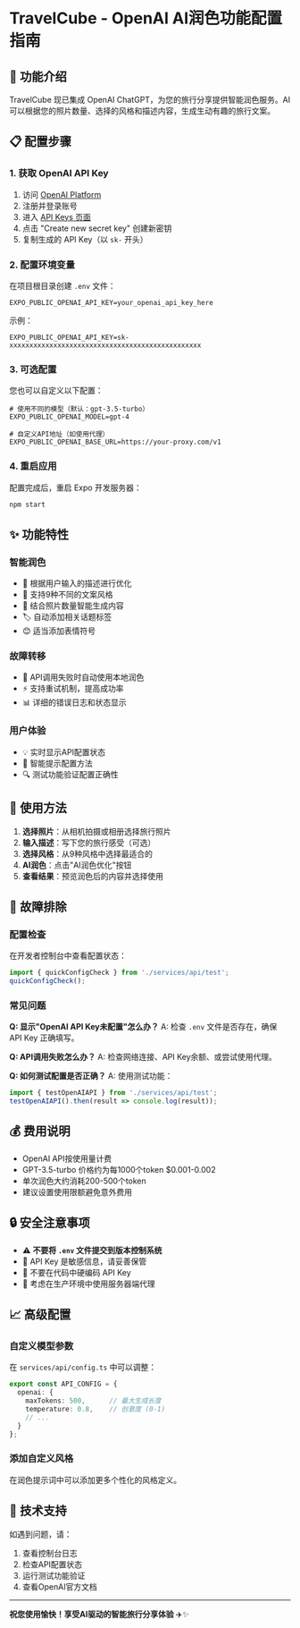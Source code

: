 # TravelCube - OpenAI AI润色功能配置指南

## 🚀 功能介绍

TravelCube 现已集成 OpenAI ChatGPT，为您的旅行分享提供智能润色服务。AI可以根据您的照片数量、选择的风格和描述内容，生成生动有趣的旅行文案。

## 📋 配置步骤

### 1. 获取 OpenAI API Key

1. 访问 [OpenAI Platform](https://platform.openai.com)
2. 注册并登录账号
3. 进入 [API Keys 页面](https://platform.openai.com/api-keys)
4. 点击 "Create new secret key" 创建新密钥
5. 复制生成的 API Key（以 `sk-` 开头）

### 2. 配置环境变量

在项目根目录创建 `.env` 文件：

```env
EXPO_PUBLIC_OPENAI_API_KEY=your_openai_api_key_here
```

示例：
```env
EXPO_PUBLIC_OPENAI_API_KEY=sk-xxxxxxxxxxxxxxxxxxxxxxxxxxxxxxxxxxxxxxxxxxxxxxxx
```

### 3. 可选配置

您也可以自定义以下配置：

```env
# 使用不同的模型（默认：gpt-3.5-turbo）
EXPO_PUBLIC_OPENAI_MODEL=gpt-4

# 自定义API地址（如使用代理）
EXPO_PUBLIC_OPENAI_BASE_URL=https://your-proxy.com/v1
```

### 4. 重启应用

配置完成后，重启 Expo 开发服务器：

```bash
npm start
```

## ✨ 功能特性

### 智能润色
- 📝 根据用户输入的描述进行优化
- 🎨 支持9种不同的文案风格
- 📸 结合照片数量智能生成内容
- 🏷️ 自动添加相关话题标签
- 😊 适当添加表情符号

### 故障转移
- 🔄 API调用失败时自动使用本地润色
- ⚡ 支持重试机制，提高成功率
- 📊 详细的错误日志和状态显示

### 用户体验
- 💡 实时显示API配置状态
- 🎯 智能提示配置方法
- 🔍 测试功能验证配置正确性

## 🎯 使用方法

1. **选择照片**：从相机拍摄或相册选择旅行照片
2. **输入描述**：写下您的旅行感受（可选）
3. **选择风格**：从9种风格中选择最适合的
4. **AI润色**：点击"AI润色优化"按钮
5. **查看结果**：预览润色后的内容并选择使用

## 🔧 故障排除

### 配置检查
在开发者控制台中查看配置状态：
```javascript
import { quickConfigCheck } from './services/api/test';
quickConfigCheck();
```

### 常见问题

**Q: 显示"OpenAI API Key未配置"怎么办？**
A: 检查 `.env` 文件是否存在，确保 API Key 正确填写。

**Q: API调用失败怎么办？**
A: 检查网络连接、API Key余额、或尝试使用代理。

**Q: 如何测试配置是否正确？**
A: 使用测试功能：
```javascript
import { testOpenAIAPI } from './services/api/test';
testOpenAIAPI().then(result => console.log(result));
```

## 💰 费用说明

- OpenAI API按使用量计费
- GPT-3.5-turbo 价格约为每1000个token $0.001-0.002
- 单次润色大约消耗200-500个token
- 建议设置使用限额避免意外费用

## 🔒 安全注意事项

- ⚠️ **不要将 `.env` 文件提交到版本控制系统**
- 🔑 API Key 是敏感信息，请妥善保管
- 🚫 不要在代码中硬编码 API Key
- 📱 考虑在生产环境中使用服务器端代理

## 📈 高级配置

### 自定义模型参数

在 `services/api/config.ts` 中可以调整：

```typescript
export const API_CONFIG = {
  openai: {
    maxTokens: 500,      // 最大生成长度
    temperature: 0.8,    // 创意度 (0-1)
    // ...
  }
};
```

### 添加自定义风格

在润色提示词中可以添加更多个性化的风格定义。

## 🤝 技术支持

如遇到问题，请：
1. 查看控制台日志
2. 检查API配置状态
3. 运行测试功能验证
4. 查看OpenAI官方文档

---

**祝您使用愉快！享受AI驱动的智能旅行分享体验** ✈️✨ 